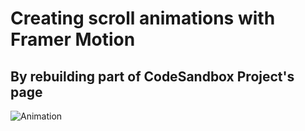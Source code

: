 # Creating scroll animations with Framer Motion
## By rebuilding part of CodeSandbox Project's page

![Animation](https://user-images.githubusercontent.com/2969573/222395347-49b53741-2d02-4580-adf0-2de437957ea5.gif)


